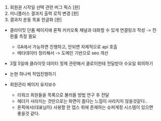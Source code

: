 1. 회원권 시작일 선택 관련 버그 픽스  [완]
2. 미니플러스 결과지 출력 로직 변경 [완]
3. 결과지 운동 목표 한글화 [완]


- 클라이밋 단품 페이지에 론픽 카카오톡 채널과 대화할 수 있게 연결링크 작성 -> 전환률 측정 필요
	- GA에서 가능하면 진행하고, 안되면 자체적으로 api 호출
	- 메타데이터 정리해서 -> 도메인 기반으로 seo 개선

- 3월 5일에 클라이밋 데이터 정제 관련해서 클로이한테 전달받아 수요일 회의하기

- 논현 하나씩 작업진행하기

- 회원관리 페이지 유지보수 
	- 리워크 회원들을 목록으로 불러올 방법 연구 후 전달
	- 헤더가 사라지는 것만으로는 화면이 좁다는 느낌이 사라지지 않을것같다..
	- 론픽에서(대표님이) 사용할 한 뎁스 위에 존재하는 슈퍼계정 시스템이 있으면 좋을것 같다.
